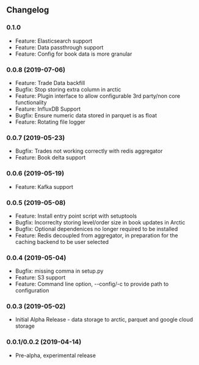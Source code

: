 ## Changelog

### 0.1.0
  * Feature: Elasticsearch support
  * Feature: Data passthrough support
  * Feature: Config for book data is more granular

### 0.0.8 (2019-07-06)
  * Feature: Trade Data backfill
  * Bugfix: Stop storing extra column in arctic
  * Feature: Plugin interface to allow configurable 3rd party/non core functionality
  * Feature: InfluxDB Support
  * Bugfix: Ensure numeric data stored in parquet is as float
  * Feature: Rotating file logger

### 0.0.7 (2019-05-23)
  * Bugfix: Trades not working correctly with redis aggregator
  * Feature: Book delta support

### 0.0.6 (2019-05-19)
  * Feature: Kafka support

### 0.0.5 (2019-05-08)
  * Feature: Install entry point script with setuptools
  * Bugfix: Incorreclty storing level/order size in book updates in Arctic
  * Bugfix: Optional dependenices no longer required to be installed
  * Feature: Redis decoupled from aggregator, in preparation for the caching backend to be user selected 

### 0.0.4 (2019-05-04)
  * Bugfix: missing comma in setup.py
  * Feature: S3 support
  * Feature: Command line option, --config/-c to provide path to configuration

### 0.0.3 (2019-05-02)
  * Initial Alpha Release - data storage to arctic, parquet and google cloud storage

### 0.0.1/0.0.2 (2019-04-14)
  * Pre-alpha, experimental release
